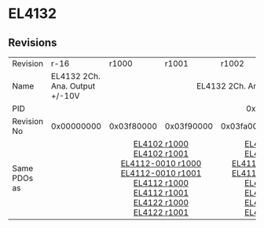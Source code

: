 # EL4132

## Revisions
<table>
<tr>
<td>Revision</td>
<td>r-16</td>
<td>r1000</td>
<td>r1001</td>
<td>r1002</td>
<td>r1003</td>
<td>r1004</td>
<td>r1005</td>
<td>r9979</td>
</tr>
<tr>
<td>Name</td>
<td>EL4132 2Ch. Ana. Output +/-10V</td>
<td colspan=6 align="center">EL4132 2Ch. Ana. Output +/-10V, 16bit</td>
<td>EL4132 2Ch. Ana. Output +/-10V</td>
</tr>
<tr>
<td>PID</td>
<td colspan=8 align="center">0x10243052</td>
</tr>
<tr>
<td>Revision No</td>
<td>0x00000000</td>
<td>0x03f80000</td>
<td>0x03f90000</td>
<td>0x03fa0000</td>
<td>0x03fb0000</td>
<td>0x03fc0000</td>
<td>0x03fd0000</td>
<td>0x270b0000</td>
</tr>
<tr>
<td>Same PDOs as</td>
<td></td>
<td colspan=2 align="center"><a href="EL4102.md">EL4102 r1000</a><br/><a href="EL4102.md">EL4102 r1001</a><br/><a href="EL4112-0010.md">EL4112-0010 r1000</a><br/><a href="EL4112-0010.md">EL4112-0010 r1001</a><br/><a href="EL4112.md">EL4112 r1000</a><br/><a href="EL4112.md">EL4112 r1001</a><br/><a href="EL4122.md">EL4122 r1000</a><br/><a href="EL4122.md">EL4122 r1001</a></td>
<td colspan=2 align="center"><a href="EL4102.md">EL4102 r1002</a><br/><a href="EL4102.md">EL4102 r1003</a><br/><a href="EL4112-0010.md">EL4112-0010 r1002</a><br/><a href="EL4112-0010.md">EL4112-0010 r1003</a><br/><a href="EL4112.md">EL4112 r1002</a><br/><a href="EL4112.md">EL4112 r1003</a><br/><a href="EL4122.md">EL4122 r1002</a><br/><a href="EL4122.md">EL4122 r1003</a></td>
<td colspan=2 align="center"><a href="EL4102.md">EL4102 r1004</a><br/><a href="EL4102.md">EL4102 r1005</a><br/><a href="EL4112-0010.md">EL4112-0010 r1004</a><br/><a href="EL4112-0010.md">EL4112-0010 r1005</a><br/><a href="EL4112.md">EL4112 r1004</a><br/><a href="EL4112.md">EL4112 r1005</a><br/><a href="EL4122.md">EL4122 r1004</a><br/><a href="EL4122.md">EL4122 r1005</a></td>
<td></td>
</tr>
</table>
